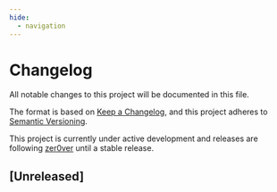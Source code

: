 ```yaml
---
hide:
  - navigation
---
```


# Changelog
All notable changes to this project will be documented in this file.

The format is based on [Keep a Changelog](https://keepachangelog.com/en/1.0.0/),
and this project adheres to [Semantic Versioning](https://semver.org/spec/v2.0.0.html).

This project is currently under active development and releases are following [zer0ver](https://0ver.org/) until a stable release.

## [Unreleased]

